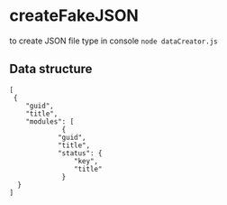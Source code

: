 # createFakeJSON
to create JSON file type in console ```node dataCreator.js```
## Data structure 
```  
[
 {
	"guid",
	"title",
	"modules": [
		     {
			"guid",
			"title",
			"status": {
				"key",
				"title"
		     }
  }
] 
